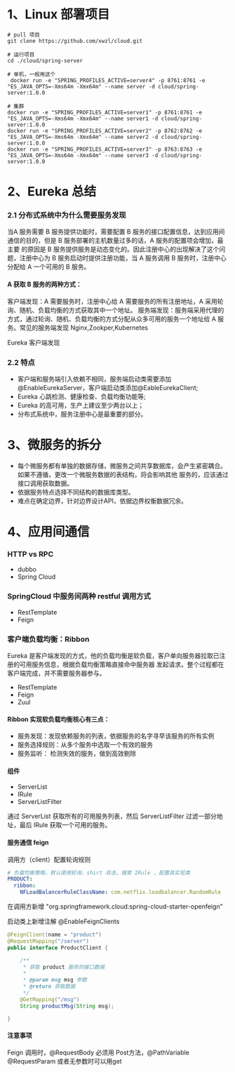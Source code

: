 # 1、Linux 部署项目
    
    # pull 项目
    git clone https://github.com/xwzl/cloud.git
    
    # 运行项目
    cd ./cloud/spring-server
    
    # 单机，一般用这个
     docker run -e "SPRING_PROFILES_ACTIVE=server4" -p 8761:8761 -e "ES_JAVA_OPTS=-Xms64m -Xmx64m" --name server -d cloud/spring-server:1.0.0  
    
    # 集群
    docker run -e "SPRING_PROFILES_ACTIVE=server1" -p 8761:8761 -e "ES_JAVA_OPTS=-Xms64m -Xmx64m" --name server1 -d cloud/spring-server:1.0.0
    docker run -e "SPRING_PROFILES_ACTIVE=server2" -p 8762:8762 -e "ES_JAVA_OPTS=-Xms64m -Xmx64m" --name server2 -d cloud/spring-server:1.0.0
    docker run -e "SPRING_PROFILES_ACTIVE=server3" -p 8763:8763 -e "ES_JAVA_OPTS=-Xms64m -Xmx64m" --name server3 -d cloud/spring-server:1.0.0  
    
# 2、Eureka 总结
 
### 2.1 分布式系统中为什么需要服务发现
 
当A 服务需要 B 服务提供功能时，需要配置 B 服务的接口配置信息，达到应用间通信的目的，但是 B 服务部署的主机数量过多的话，A 服务的配置项会增加，最主要
的原因是 B 服务提供服务是动态变化的。因此注册中心的出现解决了这个问题，注册中心为 B 服务启动时提供注册功能，当 A 服务调用 B 服务时，注册中心分配给 A 
一个可用的 B 服务。

#### A 获取 B 服务的两种方式：

客户端发现：A 需要服务时，注册中心给 A 需要服务的所有注册地址，A 采用轮询、随机、负载均衡的方式获取其中一个地址。
服务端发现：服务端采用代理的方式，通过轮询、随机、负载均衡的方式分配从众多可用的服务一个地址给 A 服务。常见的服务端发现 Nginx,Zookper,Kubernetes

Eureka 客户端发现 

### 2.2 特点
 
- 客户端和服务端引入依赖不相同，服务端启动类需要添加@EnableEurekaServer，客户端启动类添加@EableEurekaClient;
- Eureka 心跳检测、健康检查、负载均衡功能等;
- Eureka 的高可用，生产上建议至少两台以上；
- 分布式系统中，服务注册中心是最重要的部分。

# 3、微服务的拆分

- 每个微服务都有单独的数据存储，微服务之间共享数据库，会产生紧密耦合。如果不遵循，更改一个微服务数据的表结构，将会影响其他
服务的，应该通过接口调用获取数据。
- 依据服务特点选择不同结构的数据库类型。
- 难点在确定边界，针对边界设计API，依据边界权衡数据冗余。

# 4、应用间通信

### HTTP vs RPC
    
- dubbo
- Spring Cloud

### SpringCloud 中服务间两种 restful 调用方式

- RestTemplate
- Feign

### 客户端负载均衡：Ribbon

Eureka 是客户端发现的方式，他的负载均衡是软负载，客户单向服务器拉取已注册的可用服务信息，根据负载均衡策略直接命中服务器
发起请求。整个过程都在客户端完成，并不需要服务器参与。

- RestTemplate
- Feign
- Zuul

#### Ribbon 实现软负载均衡核心有三点：

- 服务发现：发现依赖服务的列表，依据服务的名字寻早该服务的所有实例 
- 服务选择规则：从多个服务中选取一个有效的服务
- 服务监听： 检测失效的服务，做到高效剔除

#### 组件

- ServerList 
- IRule
- ServerListFilter

通过 ServerList 获取所有的可用服务列表，然后 ServerListFilter 过滤一部分地址，最后 IRule 获取一个可用的服务。
    
#### 服务通信 feign

调用方（client）配置轮询规则

```yml
# 负载均衡策略，默认使用轮询，shirt 双击，搜索 IRule ，配置其实现类
PRODUCT:
  ribbon:
    NFLoadBalancerRuleClassName: com.netflix.loadbalancer.RandomRule
```

在调用方新增  "org.springframework.cloud:spring-cloud-starter-openfeign"

启动类上新增注解 @EnableFeignClients

```java
@FeignClient(name = "product")
@RequestMapping("/server")
public interface ProductClient {

    /**
     * 获取 product 服务的接口数据
     *
     * @param msg msg 参数
     * @return 获取数据
     */
    @GetMapping("/msg")
    String productMsg(String msg);

}
```
#### 注意事项

Feign 调用时，@RequestBody 必须用 Post方法，@PathVariable @RequestParam 或者无参数时可以用get 